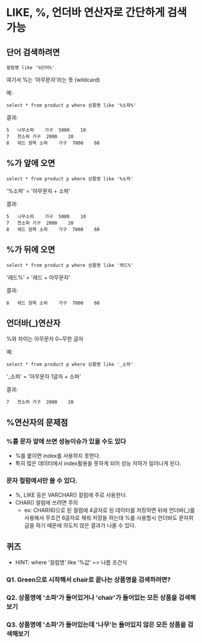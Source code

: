 # LIKE, %, 언더바 연산자로 간단하게 검색 가능

## 단어 검색하려면

```
컬럼명 like '%단어%'
```

여기서 %는 '아무문자'라는 뜻 (wildcard)

예:

```
select * from product p where 상품명 like '%소파%'
```

결과:

```
5	나무소파	가구	5000	10
7	천소파	가구	2000	20
8	레드 원목 소파	가구	7000	60
```

## %가 앞에 오면

```
select * from product p where 상품명 like '%소파'
```

'%소파' = '아무문자 + 소파'

결과:

```
5	나무소파	가구	5000	10
7	천소파	가구	2000	20
8	레드 원목 소파	가구	7000	60
```

## %가 뒤에 오면

```
select * from product p where 상품명 like '레드%'
```

'레드%' = '레드 + 아무문자'

결과:

```
8	레드 원목 소파	가구	7000	60
```

## 언더바(\_)연산자

%와 차이는 아무문자 0~무한 글자

예:

```
select * from product p where 상품명 like '_소파'
```

'\_소파' = '아무문자 1글자 + 소파'

결과:

```
7	천소파	가구	2000	20
```

## %연산자의 문제점

### %를 문자 앞에 쓰면 성능이슈가 있을 수도 있다

- %를 붙이면 index를 사용하지 못한다.
- 특히 많은 데이터에서 index활용을 못하게 되어 성능 저하가 일어나게 된다.

### 문자 컬럼에서만 쓸 수 있다.

- %, LIKE 등은 VARCHAR() 컬럼에 주로 사용한다.
- CHAR() 컬럼에 쓰려면 주의
  - ex: CHAR(6)으로 된 컬럼에 4글자로 된 데이터를 저장하면 뒤에 언더바(\_)를 사용해서 무조건 6글자로 채워 저장을 하는데 %를 사용할시 언더바도 문자취급을 하기 때문에 의도치 않은 결과가 나올 수 있다.

## 퀴즈

- HINT: where '컬럼명' like '%값' => 나름 조건식

### Q1. Green으로 시작해서 chair로 끝나는 상품명을 검색하려면?

### Q2. 상품명에 '소파'가 들어있거나 'chair'가 들어있는 모든 상품을 검색해보기

### Q3. 상품명에 '소파'가 들어있는데 '나무'는 들어있지 않은 모든 상품을 검색해보기
